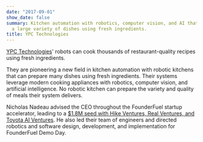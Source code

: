 ```yaml
---
date: "2017-09-01"
show_date: false
summary: Kitchen automation with robotics, computer vision, and AI that can prepare
  a large variety of dishes using fresh ingredients.
title: YPC Technologies
---
```


[YPC Technologies](https://www.ypc-technologies.com/)' robots can cook thousands of restaurant-quality recipes using fresh ingredients.

They are pioneering a new field in kitchen automation with robotic kitchens that can prepare many dishes using fresh ingredients. Their systems leverage modern cooking appliances with robotics, computer vision, and artificial intelligence. No robotic kitchen can prepare the variety and quality of meals their system delivers.

Nicholas Nadeau advised the CEO throughout the FounderFuel startup accelerator, leading to a [$1.8M seed with Hike Ventures, Real Ventures, and Toyota AI Ventures](https://www.ypc-technologies.com/ypc-seed-round-oct2020). He also led their team of engineers and directed robotics and software design, development, and implementation for FounderFuel Demo Day.
